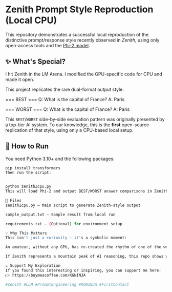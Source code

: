 # Zenith Prompt Style Reproduction (Local CPU)

This repository demonstrates a successful local reproduction of the distinctive prompt/response style recently observed in *Zenith*, using only open-access tools and the [Phi-2 model](https://huggingface.co/microsoft/phi-2).

## ✨ What's Special?
I hit Zenith in the LM Arena. I modified the GPU-specific code for CPU and made it open.

This project replicates the rare dual-format output style:

=== BEST ===
Q: What is the capital of France?
A: Paris

=== WORST ===
Q: What is the capital of France?
A: Paris



This `BEST`/`WORST` side-by-side evaluation pattern was originally presented by a top-tier AI system. To our knowledge, this is the **first** open-source replication of that style, using only a CPU-based local setup.

## 🔧 How to Run

You need Python 3.10+ and the following packages:

```bash
pip install transformers
Then run the script:


python zenithZcpu.py
This will load Phi-2 and output BEST/WORST answer comparisons in Zenith-style.

📁 Files
zenithZcpu.py — Main script to generate Zenith-style output

sample_output.txt — Sample result from local run

requirements.txt — (Optional) for environment setup

💡 Why This Matters
This isn't just a curiosity — it's a symbolic moment:

An amateur, without any GPU, has re-created the rhythm of one of the world’s most advanced LLMs.

If Zenith represents a mountain peak of AI reasoning, this repo shows we can echo its silhouette with just a laptop and passion.

☕ Support My Exploration
If you found this interesting or inspiring, you can support me here:
👉 https://buymeacoffee.com/KGNINJA

#Zenith #LLM #PromptEngineering #KGNINJA #FirstContact
